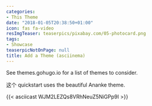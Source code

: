 ```yaml
---
categories:
- This Theme
date: "2018-01-05T20:38:50+01:00"
icon: fas fa-video
resImgTeaser: teaserpics/pixabay.com/05-photocard.png
tags:
- Showcase
teaserpicNotOnPage: null
title: Add a Theme (asciinema)
---
```


See themes.gohugo.io for a list of themes to consider.
<!--more-->

这个 quickstart uses the beautiful Ananke theme.

{{< asciicast WJM2LEZQs8VRhNeuZ5NiGPp9I >}}
